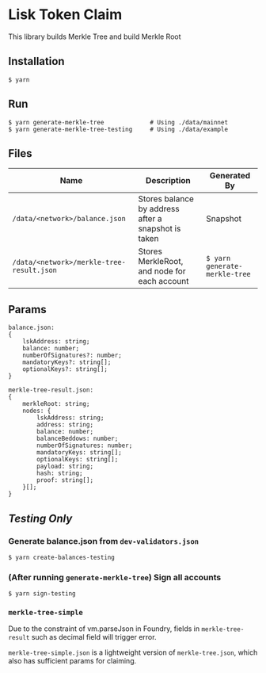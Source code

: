 # Lisk Token Claim

This library builds Merkle Tree and build Merkle Root

## Installation

```
$ yarn
```

## Run

```
$ yarn generate-merkle-tree             # Using ./data/mainnet
$ yarn generate-merkle-tree-testing     # Using ./data/example
```

## Files

| Name                                      | Description                                         | Generated By                  |
| ----------------------------------------- | --------------------------------------------------- | ----------------------------- |
| `/data/<network>/balance.json`            | Stores balance by address after a snapshot is taken | Snapshot                      |
| `/data/<network>/merkle-tree-result.json` | Stores MerkleRoot, and node for each account        | `$ yarn generate-merkle-tree` |

## Params

```
balance.json:
{
    lskAddress: string;
    balance: number;
    numberOfSignatures?: number;
    mandatoryKeys?: string[];
    optionalKeys?: string[];
}

merkle-tree-result.json:
{
    merkleRoot: string;
    nodes: {
        lskAddress: string;
        address: string;
        balance: number;
        balanceBeddows: number;
        numberOfSignatures: number;
        mandatoryKeys: string[];
        optionalKeys: string[];
        payload: string;
        hash: string;
        proof: string[];
    }[];
}
```

## _Testing Only_

### Generate balance.json from `dev-validators.json`

```
$ yarn create-balances-testing
```

### (After running `generate-merkle-tree`) Sign all accounts

```
$ yarn sign-testing
```

### `merkle-tree-simple`

Due to the constraint of vm.parseJson in Foundry, fields in `merkle-tree-result` such as decimal field will trigger error.

`merkle-tree-simple.json` is a lightweight version of `merkle-tree.json`, which also has sufficient params for claiming.
